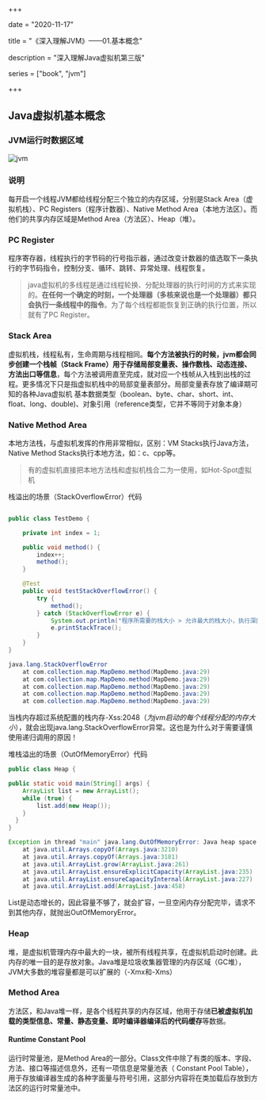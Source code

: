 +++

date = "2020-11-17"

title = "《深入理解JVM》——01.基本概念"

description = "深入理解Java虚拟机第三版"

series = ["book", "jvm"]

+++

## Java虚拟机基本概念

### JVM运行时数据区域

![jvm](https://gopher-cn.icu/images/jvm/JVM-Memory.png)

### 说明

每开启一个线程JVM都给线程分配三个独立的内存区域，分别是Stack Area（虚拟机栈）、PC Registers（程序计数器）、Native Method Area（本地方法区）。而他们的共享内存区域是Method Area（方法区）、Heap（堆）。



### PC Register

程序寄存器，线程执行的字节码的行号指示器，通过改变计数器的值选取下一条执行的字节码指令，控制分支、循环、跳转、异常处理、线程恢复。

> java虚拟机的多线程是通过线程轮换、分配处理器的执行时间的方式来实现的。**在任何一个确定的时刻，一个处理器（多核来说也是一个处理器）都只会执行一条线程中的指令**。为了每个线程都能恢复到正确的执行位置，所以就有了PC Register。

### Stack Area

虚拟机栈，线程私有，生命周期与线程相同。**每个方法被执行的时候，jvm都会同步创建一个栈帧（Stack Frame）用于存储局部变量表、操作数栈、动态连接、方法出口等信息**，每个方法被调用直至完成，就对应一个栈帧从入栈到出栈的过程。更多情况下只是指虚拟机栈中的局部变量表部分。局部变量表存放了编译期可知的各种Java虚拟机 基本数据类型（boolean、byte、char、short、int、float、long、double)、对象引用（reference类型，它并不等同于对象本身）

### Native Method Area

本地方法栈，与虚拟机发挥的作用非常相似，区别：VM Stacks执行Java方法，Native Method Stacks执行本地方法，如：c、cpp等。

> 有的虚拟机直接把本地方法栈和虚拟机栈合二为一使用，如Hot-Spot虚拟机



栈溢出的场景（StackOverflowError）代码

```java

public class TestDemo {

    private int index = 1;

    public void method() {
        index++;
        method();
    }

    @Test
    public void testStackOverflowError() {
        try {
            method();
        } catch (StackOverflowError e) {
            System.out.println("程序所需要的栈大小 > 允许最大的栈大小，执行深度: " + index);
            e.printStackTrace();
        }
    }
}

java.lang.StackOverflowError
	at com.collection.map.MapDemo.method(MapDemo.java:29)
	at com.collection.map.MapDemo.method(MapDemo.java:29)
	at com.collection.map.MapDemo.method(MapDemo.java:29)
	at com.collection.map.MapDemo.method(MapDemo.java:29)
	at com.collection.map.MapDemo.method(MapDemo.java:29)

```
当栈内存超过系统配置的栈内存-Xss:2048（*为jvm启动的每个线程分配的内存大小*），就会出现java.lang.StackOverflowError异常。这也是为什么对于需要谨慎使用递归调用的原因！



堆栈溢出的场景（OutOfMemoryError）代码

```java
public class Heap {

public static void main(String[] args) {
    ArrayList list = new ArrayList();
    while (true) {
        list.add(new Heap());
    }
  }
}

Exception in thread "main" java.lang.OutOfMemoryError: Java heap space
	at java.util.Arrays.copyOf(Arrays.java:3210)
	at java.util.Arrays.copyOf(Arrays.java:3181)
	at java.util.ArrayList.grow(ArrayList.java:261)
	at java.util.ArrayList.ensureExplicitCapacity(ArrayList.java:235)
	at java.util.ArrayList.ensureCapacityInternal(ArrayList.java:227)
	at java.util.ArrayList.add(ArrayList.java:458)

```
List是动态增长的，因此容量不够了，就会扩容，一旦空闲内存分配完毕，请求不到其他内存，就抛出OutOfMemoryError。



### Heap

堆，是虚拟机管理内存中最大的一块，被所有线程共享，在虚拟机启动时创建。此内存的唯一目的是存放对象。Java堆是垃圾收集器管理的内存区域（GC堆），JVM大多数的堆容量都是可以扩展的（-Xmx和-Xms）



### Method Area

方法区，和Java堆一样，是各个线程共享的内存区域，他用于存储**已被虚拟机加载的类型信息、常量、静态变量、即时编译器编译后的代码缓存**等数据。

#### Runtime Constant Pool

运行时常量池，是Method Area的一部分。Class文件中除了有类的版本、字段、方法、接口等描述信息外，还有一项信息是常量池表（ Constant Pool Table），用于存放编译器生成的各种字面量与符号引用，这部分内容将在类加载后存放到方法区的运行时常量池中。

















































